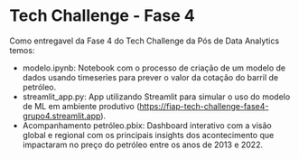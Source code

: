 # Tech Challenge - Fase 4

Como entregavel da Fase 4 do Tech Challenge da Pós de Data Analytics temos:

* modelo.ipynb: Notebook com o processo de criação de um modelo de dados usando timeseries para prever o valor da cotação do barril de petróleo.
* streamlit_app.py: App utilizando Streamlit para simular o uso do modelo de ML em ambiente produtivo (https://fiap-tech-challenge-fase4-grupo4.streamlit.app).
* Acompanhamento petróleo.pbix: Dashboard interativo com a visão global e regional com os principais insights dos acontecimento que impactaram no preço do petróleo entre os anos de 2013 e 2022.